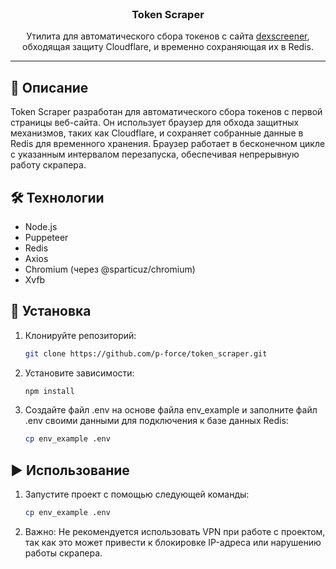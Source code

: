 
<br/>
<p align="center">

  <h3 align="center">Token Scraper</h3>

  <p align="center">
    Утилита для автоматического сбора токенов с сайта <a href="https://dexscreener.com/">dexscreener</a>, обходящая защиту Cloudflare, и временно сохраняющая их в Redis.
  </p>
</p>

---

## 📖 Описание

Token Scraper разработан для автоматического сбора токенов с первой страницы веб-сайта. Он использует браузер для обхода защитных механизмов, таких как Cloudflare, и сохраняет собранные данные в Redis для временного хранения. Браузер работает в бесконечном цикле с указанным интервалом перезапуска, обеспечивая непрерывную работу скрапера.

## 🛠 Технологии

- Node.js
- Puppeteer
- Redis
- Axios
- Chromium (через @sparticuz/chromium)
- Xvfb

## 🚀 Установка

1. Клонируйте репозиторий:
   ```bash
   git clone https://github.com/p-force/token_scraper.git
   ```

2. Установите зависимости:
   ```bash
   npm install
   ```

3. Создайте файл .env на основе файла env_example и заполните файл .env своими данными для подключения к базе данных Redis:
   ```bash
   cp env_example .env
   ```

## ▶️ Использование

1. Запустите проект с помощью следующей команды:
   ```bash
   cp env_example .env
   ```

2. Важно: Не рекомендуется использовать VPN при работе с проектом, так как это может привести к блокировке IP-адреса или нарушению работы скрапера.
